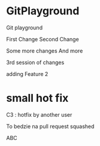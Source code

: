 # GitPlayground
Git playground

First Change 
Second Change

Some more changes
And more

3rd session of changes

adding Feature 2

small hot fix
=======
C3 : hotfix by another user


To bedzie na pull request squashed

ABC
